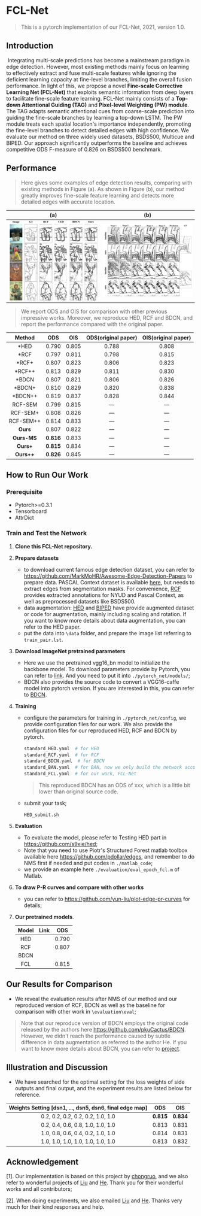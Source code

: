 # FCL-Net

> This is a pytorch implementation of our FCL-Net, 2021, version 1.0.



## Introduction

​    Integrating multi-scale predictions has become a mainstream paradigm in edge detection. However, most existing methods mainly focus on learning to effectively extract and fuse multi-scale features while ignoring the deficient learning capacity at fine-level branches, limiting the overall fusion performance. In light of this, we propose a novel **Fine-scale Corrective Learning Net (FCL-Net)** that exploits semantic information from deep layers to facilitate fine-scale feature learning. FCL-Net mainly consists of a **Top-down Attentional Guiding (TAG)** and **Pixel-level Weighting (PW) module**. The TAG adapts semantic attentional cues from coarse-scale prediction into guiding the fine-scale branches by learning a top-down LSTM. The PW module treats each spatial location's importance independently, promoting the fine-level branches to detect detailed edges with high confidence. We evaluate our method on three widely used datasets, BSDS500, Multicue and BIPED. Our approach significantly outperforms the baseline and achieves competitive ODS F-measure of 0.826 on BSDS500 benchmark.



## Performance

>  Here gives some examples of edge detection results, comparing with existing methods in Figure (a).  As shown in Figure (b), our method greatly improves fine-scale feature learning and detects more detailed edges with accurate location.

|                (a)                 |                   (b)                    |
| :--------------------------------: | :--------------------------------------: |
| ![compare](./examples/compare.png) | ![compare](./examples/stage-compare.png) |

> We report ODS and OIS for comparison with other previous impressive works. Moreover, we reproduce HED, RCF and BDCN, and report the performance compared with the original paper.

| **Method**  |  **ODS**  | **OIS** | ODS(original paper) | OIS(original paper) |
| :---------: | :-------: | :-----: | :-----------------: | :-----------------: |
|    *HED     |   0.790   |  0.805  |        0.788        |        0.808        |
|    *RCF     |   0.797   |  0.811  |        0.798        |        0.815        |
|    *RCF+    |   0.807   |  0.823  |        0.806        |        0.823        |
|   *RCF++    |   0.813   |  0.829  |        0.811        |        0.830        |
|    *BDCN    |   0.807   |  0.821  |        0.806        |        0.826        |
|   *BDCN+    |   0.810   |  0.829  |        0.820        |        0.838        |
|   *BDCN++   |   0.819   |  0.837  |        0.828        |        0.844        |
|   RCF-SEM   |   0.799   |  0.815  |          —          |          —          |
|  RCF-SEM+   |   0.808   |  0.826  |          —          |          —          |
|  RCF-SEM++  |   0.814   |  0.833  |          —          |          —          |
|  **Ours**   |   0.807   |  0.822  |          —          |          —          |
| **Ours-MS** | **0.816** |  0.833  |          —          |          —          |
|  **Ours+**  | **0.815** |  0.834  |          —          |          —          |
| **Ours++**  | **0.826** |  0.845  |          —          |          —          |



## How to Run Our Work

### Prerequisite

- Pytorch>=0.3.1
- Tensorboard
- AttrDict

### Train and Test the Network

1. **Clone this FCL-Net repository.**

2. **Prepare datasets**

   - to download current famous edge detection dataset, you can refer to https://github.com/MarkMoHR/Awesome-Edge-Detection-Papers to prepare data. PASCAL Context dataset is available [here](https://cs.stanford.edu/~roozbeh/pascal-context/), but needs to extract edges from segmentation masks. For convenience, [RCF](https://github.com/yun-liu/rcf) provides extracted annotations for NYUD and Pascal Context, as well as preprocessed datasets like BSDS500. 
   - data augmentation: [HED]( https://github.com/s9xie/hed)  and [BIPED]() have provide augmented dataset or code for augmentation, mainly including scaling and rotation. If you want to know more details about data augmentation, you can refer to the HED paper.
   - put the data into `\data` folder, and prepare the image list referring to `train_pair.lst`.

3. **Download ImageNet pretrained parameters** 

   - Here we use the pretrained vgg16_bn model to initialize the backbone model. To download parameters provide by Pytorch, you can refer to [link](https://download.pytorch.org/models/vgg16_bn-6c64b313.pth). And you need to put it into `./pytorch_net/models/`; 
   - BDCN also provides the source code to convert a VGG16-caffe model into pytorch version. If you are interested in this, you can refer to [BDCN](https://github.com/pkuCactus/BDCN).

4. **Training**

   - configure the parameters for training in `./pytorch_net/config`, we provide configuration files for our work. We also provide the configuration files for our reproduced HED, RCF and BDCN by pytorch.

     ```python
     standard_HED.yaml  # for HED
     standard_RCF.yaml  # for RCF
     standard_BDCN.yaml  # for BDCN
     standard_BAN.yaml  # for BAN, now we only build the network according to the paper, the training code will be added in the future.
     standard_FCL.yaml  # for our work, FCL-Net
     ```

     > This reproduced BDCN has an ODS of xxx, which is a little bit lower than original source code. 

   - submit your task;

     ```shell
     HED_submit.sh
     ```

5. **Evaluation**

   - To evaluate the model, please refer to Testing HED part in https://github.com/s9xie/hed; 
   - Note that you need to use Piotr's Structured Forest matlab toolbox available here https://github.com/pdollar/edges, and remember to do NMS first if needed and put codes  in `./matlab_code`;
   - we provide an example here `./evaluation/eval_epoch_fcl.m` of Matlab.

6. **To draw P-R curves and compare with other works**

   - you can refer to https://github.com/yun-liu/plot-edge-pr-curves for details;

7. **Our pretrained models**.

   | Model | Link |  ODS  |
   | :---: | :--: | :---: |
   |  HED  |      | 0.790 |
   |  RCF  |      | 0.807 |
   | BDCN  |      |       |
   |  FCL  |      | 0.815 |

   

## Our Results for Comparison

- We reveal the evaluation results after NMS of our method and our reproduced version of RCF, BDCN as well as the baseline for comparison with other work in `\evaluation\eval`;

> Note that our reproduce version of BDCN employs the original code released by the authors here https://github.com/pkuCactus/BDCN. However, we didn't reach the performance caused by subtle difference in data augmentation as referred to the author He. If you want to know more details about BDCN, you can refer to [project](https://github.com/pkuCactus/BDCN). 



## Illustration and Discussion

- We have searched for the optimal setting for the loss weights of side outputs and final output, and the experiment results are listed below for reference. 

| Weights  Setting [dsn1, ..., dsn5, dsn6, final edge map] |    ODS    |    OIS    |
| :------------------------------------------------------: | :-------: | :-------: |
|            0.2, 0.2, 0.2, 0.2, 0.2, 1.0, 1.0             | **0.815** | **0.834** |
|            0.2, 0.4, 0.6, 0.8, 1.0, 1.0, 1.0             |   0.813   |   0.831   |
|            1.0, 0.8, 0.6, 0.4, 0.2, 1.0, 1.0             |   0.814   |   0.831   |
|            1.0, 1.0, 1.0, 1.0, 1.0, 1.0, 1.0             |   0.813   |   0.832   |



## Acknowledgement

[1]. Our implementation is based on this project by [chongruo](https://github.com/chongruo/pytorch-HED), and we also refer to wonderful projects of [Liu](https://github.com/yun-liu/rcf) and [He](https://github.com/pkuCactus/BDCN). Thank you for their wonderful works and all contributors;

[2]. When doing experiments, we also emailed [Liu](https://github.com/yun-liu/rcf) and [He](https://github.com/pkuCactus/BDCN). Thanks very much for their kind responses and help. 

